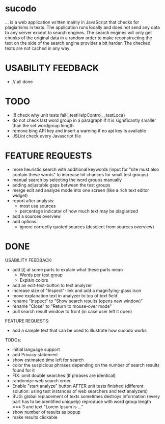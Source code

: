 sucodo
=======

... is a web application written mainly in JavaScript that checks for
plagiarisms in texts. The application runs locally and does not send
any data to any server except to search engines. The search engines will
only get chunks of the original data in a random order to make reconstructing
the text on the side of the search engine provider a bit harder.
The checked texts are not cached in any way.

USABILITY FEEDBACK
==================
* // all done

TODO
====
* !!! check why unit tests fail(_testHelpControl, _testLoca)
* do not check last word group in a paragraph if it is significantly smaller than the set wordgroup length 
* remove bing API key and insert a warning if no api key is available
* JSLint check every Javascript file

FEATURE REQUESTS
================
* more heuristic search with additional keywords (input for "site must also contain these words" to increase hit chances for small test groups)
* manual search by selecting the word groups manually
* adding adjustable gaps between the test groups  
* merge edit and analyze mode into one screen (like a rich text editor widget)
* report after analysis:
    * most use sources
    * percentage indicator of how much text may be plagiarized
* add a sources overview
* add options:
    * ignore correctly quoted sources (deselect from sources overview)

DONE
====

USABILITY FEEDBACK:

* add [i] at some parts to explain what these parts mean
	* Words per test group
	* Explain colors
* add an edit-text-button to text analyzer
* increase size of "Inspect"-link and add a magnifying-glass icon
* move explanation text in analyzer to top of text field
* rename "Inspect" to "Show search results (opens new window)"
* rename "Close" to "Return to mouse-over mode"
* pull search result window to front (in case user left it open)

FEATURE REQUESTS:

* add a sample text that can be used to illustrate how sucodo works

TODOs:

* initial language support
* add Privacy statement
* show estimated time left for search
* color the suspicious phrases depending on the number of search results found for it
* FIX: omit double searches (if phrases are identical)
* randomize web search order
* Enable "start analyze" button AFTER unit tests finished (different solution: using test instances of web searchers and text analyzers)
* BUG: global replacement of texts sometimes destroys information (every part has to be identified uniquely)
  reproduce with word group length === 3 and text
  "Lorem Ipsum is ..."
* show number of results as popup
* make results clickable
